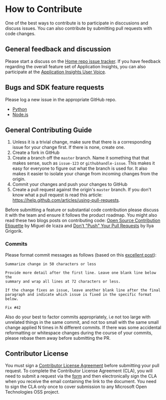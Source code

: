 # How to Contribute

One of the best ways to contribute is to participate in disccusions and discuss issues. You can also contribute by submitting pull requests with code changes.

## General feedback and discussion
Please start a discuss on the [Home repo issue tracker](https://github.com/Microsoft/AppInsights-Home/issues). If you have feedback regarding the overall feature set of Application Insights, you can also participate at the [Application Insights User Voice](http://aka.ms/aiuservoice).

## Bugs and SDK feature requests
Please log a new issue in the appropriate GitHub repo.

* [Python](https://github.com/Microsoft/AppInsights-Python/issues)
* [Node.js](https://github.com/Microsoft/AppInsights-node.js/issues)

## General Contributing Guide

1. Unless it is a trivial change, make sure that there is a corresponding issue for your change first. If there is none, create one.
2. Create a fork in GitHub
3. Create a branch off the `master` branch. Name it something that that makes sense, such as `issue-123` or `githubhandle-issue`. This makes it easy for everyone to figure out what the branch is used for. It also makes it easier to isolate your change from incoming changes from the origin.
4. Commit your changes and push your changes to GitHub
5. Create a pull request against the origin's `master` branch. If you don't know what a pull request is read this article: https://help.github.com/articles/using-pull-requests.

Before submitting a feature or substantial code contribution please discuss it with the team and ensure it follows the product roadmap. You might also read these two blogs posts on contributing code: [Open Source Contribution Etiquette](http://tirania.org/blog/archive/2010/Dec-31.html) by Miguel de Icaza and [Don't "Push" Your Pull Requests](http://www.igvita.com/2011/12/19/dont-push-your-pull-requests/) by Ilya Grigorik.

### Commits

Please format commit messages as follows (based on this [excellent post](http://tbaggery.com/2008/04/19/a-note-about-git-commit-messages.html)):

```
Summarize change in 50 characters or less

Provide more detail after the first line. Leave one blank line below the
summary and wrap all lines at 72 characters or less.

If the change fixes an issue, leave another blank line after the final
paragraph and indicate which issue is fixed in the specific format
below.

Fix #42
```

Also do your best to factor commits appropriately, i.e not too large with unrelated
things in the same commit, and not too small with the same small change applied N
times in N different commits. If there was some accidental reformatting or whitespace
changes during the course of your commits, please rebase them away before submitting
the PR.

## Contributor License
You must sign a [Contributor License Agreement](https://cla.msopentech.com) before submitting your pull request. To complete the Contributor License Agreement (CLA), you will need to submit a request via the [form](https://cla.msopentech.com) and then electronically sign the CLA when you receive the email containing the link to the document. You need to sign the CLA only once to cover submission to any Microsoft Open Technologies OSS project. 


